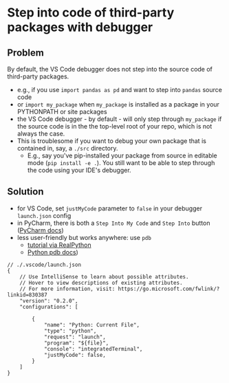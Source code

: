 # Step into code of third-party packages with debugger

## Problem

By default, the VS Code debugger does not step into the source code of third-party packages.
* e.g., if you use `import pandas as pd` and want to step into `pandas` source code
* or `import my_package` when `my_package` is installed as a package in your PYTHONPATH or site packages
* the VS Code debugger - by default - will only step through `my_package` if the source code is in the the top-level root of your repo, which is not always the case. 
* This is troublesome if you want to debug your own package that is contained in, say, a `./src` directory.
  * E.g., say you've pip-installed your package from source in editable mode (`pip install -e .`). You still want to be able to step through the code using your IDE's debugger.


## Solution
* for VS Code, set `justMyCode` parameter to `false` in your debugger `launch.json` config
* in PyCharm, there is both a `Step Into My Code` and `Step Into` button ([PyCharm docs](https://www.jetbrains.com/help/pycharm/stepping-through-the-program.html))
* less user-friendly but works anywhere: use `pdb`
  * [tutorial via RealPython](https://realpython.com/python-debugging-pdb/)
  * [Python pdb docs](https://docs.python.org/3/library/pdb.html))

```
// ./.vscode/launch.json
{
    // Use IntelliSense to learn about possible attributes.
    // Hover to view descriptions of existing attributes.
    // For more information, visit: https://go.microsoft.com/fwlink/?linkid=830387
    "version": "0.2.0",
    "configurations": [

        {
            "name": "Python: Current File",
            "type": "python",
            "request": "launch",
            "program": "${file}",
            "console": "integratedTerminal",
            "justMyCode": false,
        }
    ]
}
```
